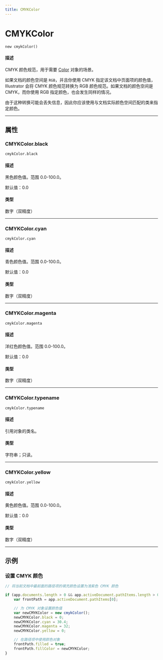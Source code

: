```yaml
---
title: CMYKColor
---
```

# CMYKColor

`new cmykColor()`

#### 描述

CMYK 颜色规范，用于需要 [Color](.././Color) 对象的场景。

如果文档的颜色空间是 `RGB`，并且你使用 CMYK 指定该文档中页面项的颜色值，Illustrator 会将 CMYK 颜色规范转换为 RGB 颜色规范。如果文档的颜色空间是 CMYK，而你使用 RGB 指定颜色，也会发生同样的情况。

由于这种转换可能会丢失信息，因此你应该使用与文档实际颜色空间匹配的类来指定颜色。

---

## 属性

### CMYKColor.black

`cmykColor.black`

#### 描述

黑色颜色值。范围 0.0-100.0。

默认值：0.0

#### 类型

数字（双精度）

---

### CMYKColor.cyan

`cmykColor.cyan`

#### 描述

青色颜色值。范围 0.0-100.0。

默认值：0.0

#### 类型

数字（双精度）

---

### CMYKColor.magenta

`cmykColor.magenta`

#### 描述

洋红色颜色值。范围 0.0-100.0。

默认值：0.0

#### 类型

数字（双精度）

---

### CMYKColor.typename

`cmykColor.typename`

#### 描述

引用对象的类名。

#### 类型

字符串；只读。

---

### CMYKColor.yellow

`cmykColor.yellow`

#### 描述

黄色颜色值。范围 0.0-100.0。

默认值：0.0

#### 类型

数字（双精度）

---

## 示例

### 设置 CMYK 颜色

```javascript
// 将当前文档中最前面的路径项的填充颜色设置为浅紫色 CMYK 颜色

if (app.documents.length > 0 && app.activeDocument.pathItems.length > 0) {
    var frontPath = app.activeDocument.pathItems[0];

    // 为 CMYK 对象设置颜色值
    var newCMYKColor = new cmykColor();
    newCMYKColor.black = 0;
    newCMYKColor.cyan = 30.4;
    newCMYKColor.magenta = 32;
    newCMYKColor.yellow = 0;

    // 在路径项中使用颜色对象
    frontPath.filled = true;
    frontPath.fillColor = newCMYKColor;
}
```